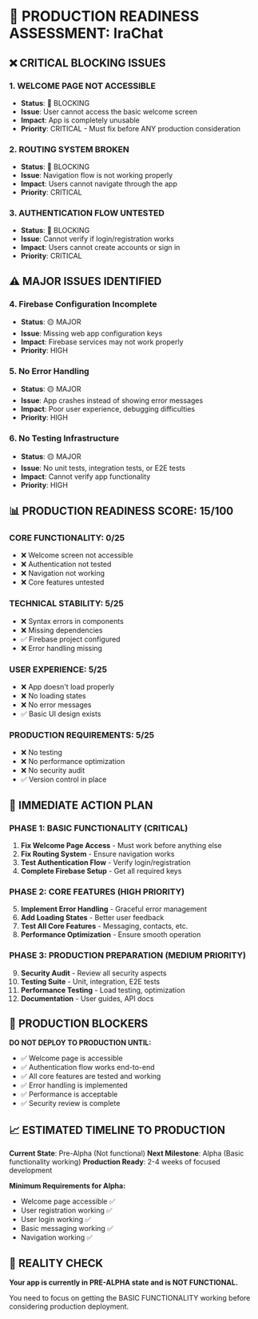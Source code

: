 # 🚨 PRODUCTION READINESS ASSESSMENT: IraChat

## ❌ **CRITICAL BLOCKING ISSUES**

### 1. **WELCOME PAGE NOT ACCESSIBLE** 
- **Status**: 🔴 BLOCKING
- **Issue**: User cannot access the basic welcome screen
- **Impact**: App is completely unusable
- **Priority**: CRITICAL - Must fix before ANY production consideration

### 2. **ROUTING SYSTEM BROKEN**
- **Status**: 🔴 BLOCKING  
- **Issue**: Navigation flow is not working properly
- **Impact**: Users cannot navigate through the app
- **Priority**: CRITICAL

### 3. **AUTHENTICATION FLOW UNTESTED**
- **Status**: 🔴 BLOCKING
- **Issue**: Cannot verify if login/registration works
- **Impact**: Users cannot create accounts or sign in
- **Priority**: CRITICAL

## ⚠️ **MAJOR ISSUES IDENTIFIED**

### 4. **Firebase Configuration Incomplete**
- **Status**: 🟡 MAJOR
- **Issue**: Missing web app configuration keys
- **Impact**: Firebase services may not work properly
- **Priority**: HIGH

### 5. **No Error Handling**
- **Status**: 🟡 MAJOR
- **Issue**: App crashes instead of showing error messages
- **Impact**: Poor user experience, debugging difficulties
- **Priority**: HIGH

### 6. **No Testing Infrastructure**
- **Status**: 🟡 MAJOR
- **Issue**: No unit tests, integration tests, or E2E tests
- **Impact**: Cannot verify app functionality
- **Priority**: HIGH

## 📊 **PRODUCTION READINESS SCORE: 15/100**

### **CORE FUNCTIONALITY**: 0/25
- ❌ Welcome screen not accessible
- ❌ Authentication not tested
- ❌ Navigation not working
- ❌ Core features untested

### **TECHNICAL STABILITY**: 5/25
- ❌ Syntax errors in components
- ❌ Missing dependencies
- ✅ Firebase project configured
- ❌ Error handling missing

### **USER EXPERIENCE**: 5/25
- ❌ App doesn't load properly
- ❌ No loading states
- ❌ No error messages
- ✅ Basic UI design exists

### **PRODUCTION REQUIREMENTS**: 5/25
- ❌ No testing
- ❌ No performance optimization
- ❌ No security audit
- ✅ Version control in place

## 🎯 **IMMEDIATE ACTION PLAN**

### **PHASE 1: BASIC FUNCTIONALITY (CRITICAL)**
1. **Fix Welcome Page Access** - Must work before anything else
2. **Fix Routing System** - Ensure navigation works
3. **Test Authentication Flow** - Verify login/registration
4. **Complete Firebase Setup** - Get all required keys

### **PHASE 2: CORE FEATURES (HIGH PRIORITY)**
5. **Implement Error Handling** - Graceful error management
6. **Add Loading States** - Better user feedback
7. **Test All Core Features** - Messaging, contacts, etc.
8. **Performance Optimization** - Ensure smooth operation

### **PHASE 3: PRODUCTION PREPARATION (MEDIUM PRIORITY)**
9. **Security Audit** - Review all security aspects
10. **Testing Suite** - Unit, integration, E2E tests
11. **Performance Testing** - Load testing, optimization
12. **Documentation** - User guides, API docs

## 🚫 **PRODUCTION BLOCKERS**

**DO NOT DEPLOY TO PRODUCTION UNTIL:**
- ✅ Welcome page is accessible
- ✅ Authentication flow works end-to-end
- ✅ All core features are tested and working
- ✅ Error handling is implemented
- ✅ Performance is acceptable
- ✅ Security review is complete

## 📈 **ESTIMATED TIMELINE TO PRODUCTION**

**Current State**: Pre-Alpha (Not functional)
**Next Milestone**: Alpha (Basic functionality working)
**Production Ready**: 2-4 weeks of focused development

**Minimum Requirements for Alpha:**
- Welcome page accessible ✅
- User registration working ✅
- User login working ✅
- Basic messaging working ✅
- Navigation working ✅

## 🎯 **REALITY CHECK**

**Your app is currently in PRE-ALPHA state and is NOT FUNCTIONAL.**

You need to focus on getting the BASIC FUNCTIONALITY working before considering production deployment.
